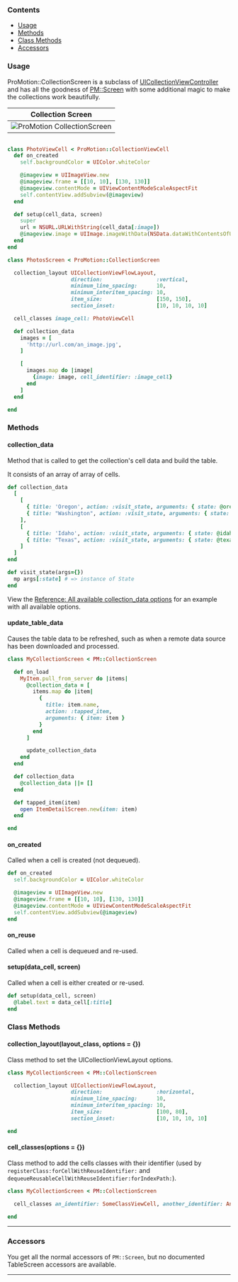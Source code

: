 ### Contents

* [Usage](?#usage)
* [Methods](?#methods)
* [Class Methods](?#class-methods)
* [Accessors](?#accessors)

### Usage

ProMotion::CollectionScreen is a subclass of [UICollectionViewController](https://developer.apple.com/library/ios/documentation/UIKit/Reference/UICollectionViewController_clas/) and has all the goodness of [PM::Screen](https://github.com/clearsightstudio/ProMotion/wiki/API-Reference:-ProMotion::Screen) with some additional magic to make the collections work beautifully.

|Collection Screen|
|---|
|![ProMotion CollectionScreen](https://photos-5.dropbox.com/t/2/AABmOcZJarZgp843U0bwgmY2QhhxK_UTguKGDU8F6juLLA/12/47296598/png/32x32/1/1436911200/0/2/pm-collection-screen.png/CNbgxhYgASACIAMgBCAFIAYgBygBKAIoBw/KH2abIi_F4l_S-LRP9dNphlBFf2wusFpT-uIw7hPO6g?size_mode=5)|

```ruby

class PhotoViewCell < ProMotion::CollectionViewCell
  def on_created
    self.backgroundColor = UIColor.whiteColor

    @imageview = UIImageView.new
    @imageview.frame = [[10, 10], [130, 130]]
    @imageview.contentMode = UIViewContentModeScaleAspectFit
    self.contentView.addSubview(@imageview)
  end

  def setup(cell_data, screen)
    super
    url = NSURL.URLWithString(cell_data[:image])
    @imageview.image = UIImage.imageWithData(NSData.dataWithContentsOfURL(url))
  end
end

class PhotosScreen < ProMotion::CollectionScreen

  collection_layout UICollectionViewFlowLayout,
                    direction:                 :vertical,
                    minimum_line_spacing:      10,
                    minimum_interitem_spacing: 10,
                    item_size:                 [150, 150],
                    section_inset:             [10, 10, 10, 10]

  cell_classes image_cell: PhotoViewCell

  def collection_data
    images = [
      'http://url.com/an_image.jpg',
    ]

    [
      images.map do |image|
        {image: image, cell_identifier: :image_cell}
      end
    ]
  end

end
```

### Methods

#### collection_data

Method that is called to get the collection's cell data and build the table.

It consists of an array of array of cells.

```ruby
def collection_data
  [
    [
      { title: 'Oregon', action: :visit_state, arguments: { state: @oregon }},
      { title: "Washington", action: :visit_state, arguments: { state: @washington }}
    ],
    [
      { title: 'Idaho', action: :visit_state, arguments: { state: @idaho }},
      { title: "Texas", action: :visit_state, arguments: { state: @texas }}
    ]
  ]
end

def visit_state(args={})
  mp args[:state] # => instance of State
end
```

View the [Reference: All available collection_data options](https://github.com/clearsightstudio/ProMotion/wiki/Reference:-All-available-collection_data-options) for an example with all available options.

#### update_table_data

Causes the table data to be refreshed, such as when a remote data source has
been downloaded and processed.

```ruby
class MyCollectionScreen < PM::CollectionScreen

  def on_load
    MyItem.pull_from_server do |items|
      @collection_data = [
        items.map do |item|
          {
            title: item.name,
            action: :tapped_item,
            arguments: { item: item }
          }
        end
      ]

      update_collection_data
    end
  end

  def collection_data
    @collection_data ||= []
  end

  def tapped_item(item)
    open ItemDetailScreen.new(item: item)
  end

end
```

#### on_created

Called when a cell is created (not dequeued).  

```ruby
def on_created
  self.backgroundColor = UIColor.whiteColor

  @imageview = UIImageView.new
  @imageview.frame = [[10, 10], [130, 130]]
  @imageview.contentMode = UIViewContentModeScaleAspectFit
  self.contentView.addSubview(@imageview)
end
```

#### on_reuse

Called when a cell is dequeued and re-used.

#### setup(data_cell, screen)

Called when a cell is either created or re-used.

```ruby
def setup(data_cell, screen)
  @label.text = data_cell[:title]
end
```

### Class Methods

#### collection_layout(layout_class, options = {})

Class method to set the UICollectionViewLayout options.

```ruby
class MyCollectionScreen < PM::CollectionScreen

  collection_layout UICollectionViewFlowLayout,
                    direction:                 :horizontal,
                    minimum_line_spacing:      10,
                    minimum_interitem_spacing: 10,
                    item_size:                 [100, 80],
                    section_inset:             [10, 10, 10, 10]

end
```

#### cell_classes(options = {})

Class method to add the cells classes with their identifier (used by `registerClass:forCellWithReuseIdentifier:` and `dequeueReusableCellWithReuseIdentifier:forIndexPath:`).

```ruby
class MyCollectionScreen < PM::CollectionScreen

  cell_classes an_identifier: SomeClassViewCell, another_identifier: AnotherClassViewCell

end
```

---

### Accessors

You get all the normal accessors of `PM::Screen`, but no documented TableScreen accessors are available.

---
